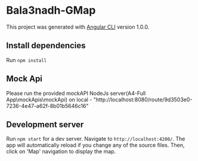 # Bala3nadh-GMap
This project was generated with [Angular CLI](https://github.com/bala3nadh-UI/GMap-with-Angular) version 1.0.0.

## Install dependencies
Run `npm install`

## Mock Api
Please run the provided mockAPI NodeJs server(A4-Full App\mockApis\mockApi) on local - "http://localhost:8080/route/9d3503e0-7236-4e47-a62f-8b01b5646c16"

## Development server
Run `npm start` for a dev server. 
Navigate to `http://localhost:4200/`. The app will automatically reload if you change any of the source files. Then, click on 'Map' navigation to display the map.
